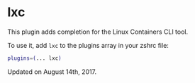 # lxc

This plugin adds completion for the Linux Containers CLI tool.

To use it, add `lxc` to the plugins array in your zshrc file:

```zsh
plugins=(... lxc)
```

Updated on August 14th, 2017.
